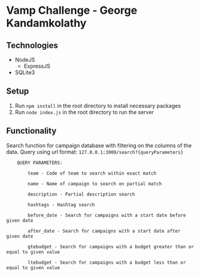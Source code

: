 # Vamp Challenge - George Kandamkolathy

## Technologies 
- NodeJS
    - ExpressJS
- SQLite3

## Setup
1. Run `npm install` in the root directory to install necessary packages
2. Run `node index.js` in the root directory to run the server


## Functionality
Search function for campaign database with filtering on the columns of the data.
Query using url format:
    `127.0.0.1:3000/search?{queryParameters}`
        
        QUERY PARAMETERS:
        
            team - Code of team to search within exact match
            
            name - Name of campaign to search on partial match
        
            description - Partial description search
        
            hashtags - Hashtag search
        
            before_date - Search for campaigns with a start date before given date
        
            after_date - Search for campaigns with a start date after given date
        
            gtebudget - Search for campaigns with a budget greater than or equal to given value
        
            ltebudget - Search for campaigns with a budget less than or equal to given value
